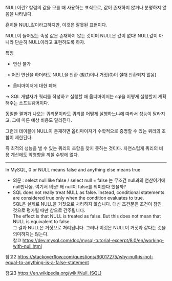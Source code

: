 NULL이란?
칼럼의 값을 모를 때 사용하는 표식으로, 값이 존재하지 않거나 분명하지 않음을 나타낸다.

흔히들 NULL값이라고하지만, 이것은 잘못된 표현이다. 

NULL이 들어있는 속성 값은 존재하지 않는 것이며 NULL은 값이 없다! NULL값이 아니라 단순히 NULL이라고 표현하도록 하자.

특징
- 연산 불가 

-> 어떤 연산을 하더라도 NULL을 반환 (참(1)이나 거짓(0)이 절대 반환되지 않음)

- 옵티마이저에 대한 폐해

-> SQL 개발자가 쿼리를 작성하고 실행할 때 옵티마이저는 sql을 어떻게 실행할지 계획해주는 소프트웨어이다. 

동일한 결과가 나오는 쿼리문이라도 쿼리를 어떻게 실행하느냐에 따라서 성능이 달라지고, 그에 따른 예상 비용도 달라진다.

그런데 테이블에 NULL이 존재하면 옵티마이저가 수학적으로 증명할 수 있는 쿼리의 조합이 제한된다. 

즉 최적의 성능을 낼 수 있는 쿼리의 조합을 찾지 못하는 것이다. 자연스럽게 쿼리의 비용 계산에도 악영향을 끼칠 수밖에 없다.

--------------------------------------------------------------------------
In MySQL, 0 or NULL means false and anything else means true 
- 의문 : select null like false  / select null = false 는 무조건 null과의 연산이기에 null만나옴. 여기서 의문! 왜 null이 false를 의미한다 했을까?  
- SQL does not really treat NULL as false. Instead, conditional statements are considered true only when the condition evaluates to true.  
SQL은 실제로 NULL을 거짓으로 처리하지 않습니다. 대신 조건문은 조건이 참인 것으로 평가될 때만 참으로 간주됩니다.  
The effect is that NULL is treated as false. But this does not mean that NULL is equivalent to false.  
그 결과 NULL은 거짓으로 처리됩니다. 그러나 이것은 NULL이 거짓과 같다는 것을 의미하지는 않는다.  
참고 https://dev.mysql.com/doc/mysql-tutorial-excerpt/8.0/en/working-with-null.html

참고2 https://stackoverflow.com/questions/60017275/why-null-is-not-equal-to-anything-is-a-false-statement

참고3 https://en.wikipedia.org/wiki/Null_(SQL)
